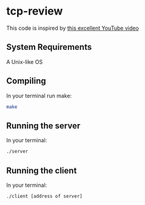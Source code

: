 # tcp-review
This code is inspired by [this excellent YouTube video](https://www.youtube.com/watch?v=F27PLin3TV0)

## System Requirements
A Unix-like OS

## Compiling
In your terminal run make:
```bash
make
```

## Running the server
In your terminal:
```bash
./server
```

## Running the client
In your terminal:
```bash
./client [address of server]
```
